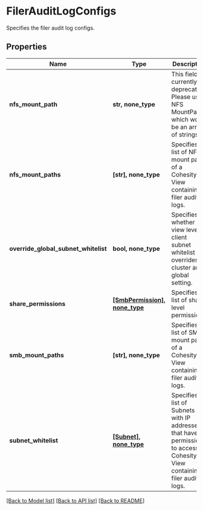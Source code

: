 # FilerAuditLogConfigs

Specifies the filer audit log configs.

## Properties
Name | Type | Description | Notes
------------ | ------------- | ------------- | -------------
**nfs_mount_path** | **str, none_type** | This field is currently deprecated. Please use NFS MountPaths which would be an array of strings. | [optional] [readonly] 
**nfs_mount_paths** | **[str], none_type** | Specifies a list of NFS mount paths of a Cohesity View containing filer audit logs. | [optional] [readonly] 
**override_global_subnet_whitelist** | **bool, none_type** | Specifies whether view level client subnet whitelist overrides cluster and global setting. | [optional] 
**share_permissions** | [**[SmbPermission], none_type**](SmbPermission.md) | Specifies a list of share level permissions. | [optional] 
**smb_mount_paths** | **[str], none_type** | Specifies a list of SMB mount paths of a Cohesity View containing filer audit logs. | [optional] [readonly] 
**subnet_whitelist** | [**[Subnet], none_type**](Subnet.md) | Specifies a list of Subnets with IP addresses that have permissions to access a Cohesity View containing filer audit logs. | [optional] 

[[Back to Model list]](../README.md#documentation-for-models) [[Back to API list]](../README.md#documentation-for-api-endpoints) [[Back to README]](../README.md)


